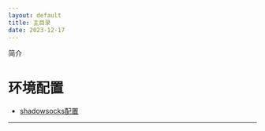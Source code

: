 ```yaml
---
layout: default
title: 主目录
date: 2023-12-17
---
```


简介


# 环境配置

- [shadowsocks配置](./环境配置/shadowsocks配置.html)


---


